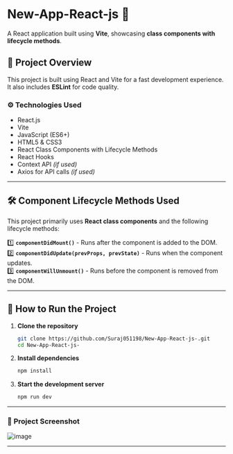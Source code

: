 # **New-App-React-js 🚀**  
A React application built using **Vite**, showcasing **class components with lifecycle methods**.

## 📌 **Project Overview**
This project is built using React and Vite for a fast development experience. It also includes **ESLint** for code quality.

### ⚙️ **Technologies Used**
- React.js  
- Vite  
- JavaScript (ES6+)  
- HTML5 & CSS3  
- React Class Components with Lifecycle Methods  
- React Hooks  
- Context API *(if used)*  
- Axios for API calls *(if used)*  

---

## 🛠️ **Component Lifecycle Methods Used**
This project primarily uses **React class components** and the following lifecycle methods:

1️⃣ **`componentDidMount()`** - Runs after the component is added to the DOM.  
2️⃣ **`componentDidUpdate(prevProps, prevState)`** - Runs when the component updates.  
3️⃣ **`componentWillUnmount()`** - Runs before the component is removed from the DOM.  

---

## 🚀 **How to Run the Project**
1. **Clone the repository**  
   ```sh
   git clone https://github.com/Suraj051198/New-App-React-js-.git
   cd New-App-React-js-
   ```

2. **Install dependencies**  
   ```sh
   npm install
   ```

3. **Start the development server**  
   ```sh
   npm run dev
   ```

---

### 📸 **Project Screenshot**
![image](https://github.com/user-attachments/assets/7308f226-4c76-40e7-9828-b18dbe9edf22)
  

---
